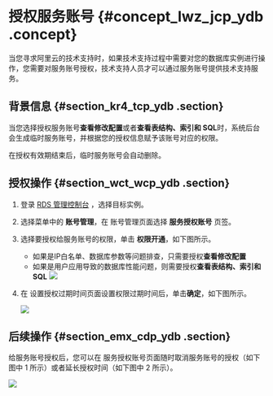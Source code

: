 # 授权服务账号 {#concept_lwz_jcp_ydb .concept}

当您寻求阿里云的技术支持时，如果技术支持过程中需要对您的数据库实例进行操作，您需要对服务账号授权，技术支持人员才可以通过服务账号提供技术支持服务。

## 背景信息 {#section_kr4_tcp_ydb .section}

当您选择授权服务账号**查看修改配置**或者**查看表结构、索引和 SQL**时，系统后台会生成临时服务账号，并根据您的授权信息赋予该账号对应的权限。

在授权有效期结束后，临时服务账号会自动删除。

## 授权操作 {#section_wct_wcp_ydb .section}

1.  登录 [RDS 管理控制台](https://rds.console.aliyun.com/) ，选择目标实例。
2.  选择菜单中的 **账号管理**，在 账号管理页面选择 **服务授权账号** 页签。
3.  选择要授权给服务账号的权限，单击 **权限开通**，如下图所示。

    -   如果是IP白名单、数据库参数等问题排查，只需要授权**查看修改配置**
    -   如果是用户应用导致的数据库性能问题，则需要授权**查看表结构、索引和 SQL**
    ![](http://static-aliyun-doc.oss-cn-hangzhou.aliyuncs.com/assets/img/7930/4170_zh-CN.png)

4.  在 设置授权过期时间页面设置权限过期时间后，单击**确定**，如下图所示。

    ![](http://static-aliyun-doc.oss-cn-hangzhou.aliyuncs.com/assets/img/7930/4171_zh-CN.png)


## 后续操作 {#section_emx_cdp_ydb .section}

给服务账号授权后，您可以在 服务授权账号页面随时取消服务账号的授权（如下图中 1 所示）或者延长授权时间（如下图中 2 所示）。

![](http://static-aliyun-doc.oss-cn-hangzhou.aliyuncs.com/assets/img/7930/4172_zh-CN.png)

